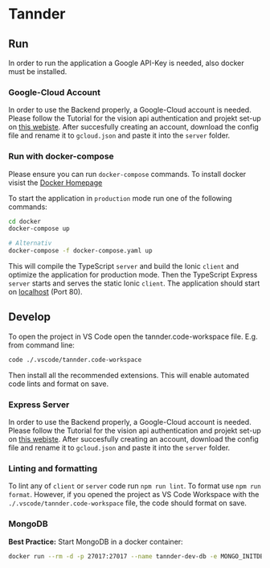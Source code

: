 # Tannder

## Run

In order to run the application a Google API-Key is needed, also docker must be installed.

### Google-Cloud Account

In order to use the Backend properly, a Google-Cloud account is needed. Please follow the Tutorial for the vision api authentication and projekt set-up on [this webiste](https://cloud.google.com/vision/docs/labels#set-up-your-gcp-project-and-authentication). After succesfully creating an account, download the config file and rename it to `gcloud.json` and paste it into the `server` folder.

### Run with docker-compose

Please ensure you can run `docker-compose` commands. To install docker visist the [Docker Homepage](https://www.docker.com/get-started)

To start the application in `production` mode run one of the following commands:

```sh
cd docker
docker-compose up

# Alternativ
docker-compose -f docker-compose.yaml up
```

This will compile the TypeScript `server` and build the Ionic `client` and optimize the application for production mode. Then the TypeScript Express `server` starts and serves the static Ionic `client`. The application should start on [localhost](http://localhost) (Port 80).

## Develop

To open the project in VS Code open the tannder.code-workspace file. E.g. from command line:

```sh
code ./.vscode/tannder.code-workspace
```

Then install all the recommended extensions. This will enable automated code lints and format on save.

### Express Server

In order to use the Backend properly, a Google-Cloud account is needed. Please follow the Tutorial for the vision api authentication and projekt set-up on [this webiste](https://cloud.google.com/vision/docs/labels#set-up-your-gcp-project-and-authentication).
After succesfully creating an account, download the config file and rename it to `gcloud.json` and paste it into the `server` folder.

### Linting and formatting

To lint any of `client` or `server` code run `npm run lint`. To format use `npm run format`. However, if you opened the project as VS Code Workspace with the `./.vscode/tannder.code-workspace` file, the code should format on save.

### MongoDB

**Best Practice:** Start MongoDB in a docker container:

```sh
docker run --rm -d -p 27017:27017 --name tannder-dev-db -e MONGO_INITDB_ROOT_USERNAME=admin -e MONGO_INITDB_ROOT_PASSWORD=admin mongo:latest
```
